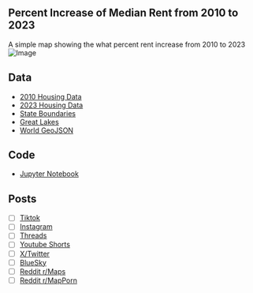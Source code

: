 ## Percent Increase of Median Rent from 2010 to 2023
A simple map showing the what percent rent increase from 2010 to 2023
![Image](https://drive.google.com/uc?export=view&id=)

## Data
* [2010 Housing Data](https://data.census.gov/table/ACSDP5Y2010.DP04?q=rent&moe=false)
* [2023 Housing Data](https://data.census.gov/table/ACSDP5Y2023.DP04?q=rent&moe=false)
* [State Boundaries](https://www.census.gov/geographies/mapping-files/time-series/geo/carto-boundary-file.html)
* [Great Lakes](https://usicecenter.gov/Products/GreatLakesData)
* [World GeoJSON](https://public.opendatasoft.com/explore/dataset/world-administrative-boundaries/export/?flg=en-us)

## Code
* [Jupyter Notebook](FormatData.ipynb)

## Posts
- [ ] [Tiktok]()
- [ ] [Instagram]()
- [ ] [Threads]()
- [ ] [Youtube Shorts]()
- [ ] [X/Twitter]()
- [ ] [BlueSky]()
- [ ] [Reddit r/Maps]()
- [ ] [Reddit r/MapPorn]()
